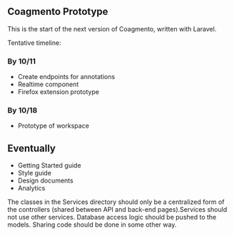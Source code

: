 ## Coagmento Prototype
This is the start of the next version of Coagmento, written with Laravel.

Tentative timeline:

### By 10/11 ###
- Create endpoints for annotations
- Realtime component
- Firefox extension prototype

### By 10/18 ###
- Prototype of workspace

## Eventually ##
- Getting Started guide
- Style guide
- Design documents
- Analytics

The classes in the Services directory should only be a centralized form of the controllers (shared between API and back-end pages).Services should not use other services. Database access logic should be pushed to the models. Sharing code should be done in some other way.